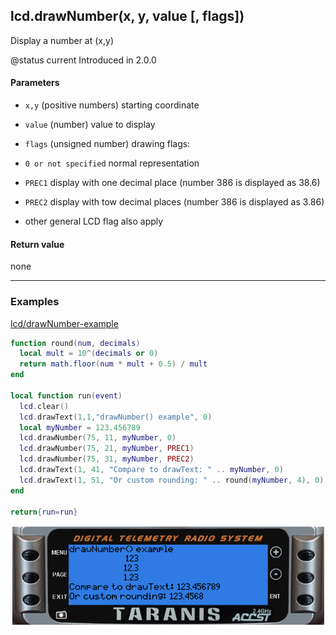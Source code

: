 <!-- This file was generated by the script. Do not edit it, any changes will be lost! -->

## lcd.drawNumber(x, y, value [, flags])



Display a number at (x,y)

@status current Introduced in 2.0.0


#### Parameters

* `x,y` (positive numbers) starting coordinate

* `value` (number) value to display

* `flags` (unsigned number) drawing flags:
 * `0 or not specified` normal representation
 * `PREC1` display with one decimal place (number 386 is displayed as 38.6)
 * `PREC2` display with tow decimal places (number 386 is displayed as 3.86)
 * other general LCD flag also apply



#### Return value

none



---

### Examples

<a class="dlbtn" href="https://raw.githubusercontent.com/opentx/lua-reference-guide/master/lcd/drawNumber-example.lua">lcd/drawNumber-example</a>

```lua
function round(num, decimals)
  local mult = 10^(decimals or 0)
  return math.floor(num * mult + 0.5) / mult
end

local function run(event)
  lcd.clear()
  lcd.drawText(1,1,"drawNumber() example", 0)
  local myNumber = 123.456789
  lcd.drawNumber(75, 11, myNumber, 0)
  lcd.drawNumber(75, 21, myNumber, PREC1)
  lcd.drawNumber(75, 31, myNumber, PREC2)
  lcd.drawText(1, 41, "Compare to drawText: " .. myNumber, 0)
  lcd.drawText(1, 51, "Or custom rounding: " .. round(myNumber, 4), 0)
end

return{run=run}
```

![](drawNumber-example.png)

